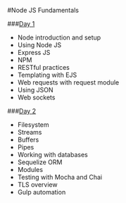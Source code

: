 #Node JS Fundamentals

###[Day 1](day_1/)
- Node introduction and setup
- Using Node JS
- Express JS
- NPM
- RESTful practices
- Templating with EJS
- Web requests with request module
- Using JSON
- Web sockets

###[Day 2](day_2/)
- Filesystem
- Streams
- Buffers
- Pipes
- Working with databases
- Sequelize ORM
- Modules
- Testing with Mocha and Chai
- TLS overview
- Gulp automation
